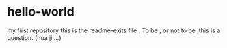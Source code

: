 # hello-world
my first repository
this is the readme-exits file ,
To be , or not to be ,this is a question.
(hua ji....)
